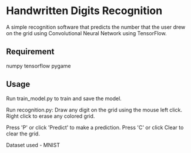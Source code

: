 # Handwritten Digits Recognition

A simple recognition software that predicts the number that the user drew on the grid using Convolutional Neural Network using TensorFlow.



## Requirement
numpy
tensorflow
pygame

## Usage
Run train_model.py to train and save the model.

Run recognition.py:
Draw any digit on the grid using the mouse left click.
Right click to erase any colored grid.

Press 'P' or click 'Predict' to make a prediction.
Press 'C' or click Clear to clear the grid.


Dataset used - MNIST 